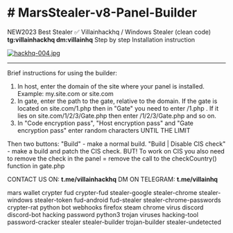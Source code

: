 <h1># MarsStealer-v8-Panel-Builder</h1>

NEW2023 Best Stealer ✅ Villainhackhq / Windows Stealer (clean code) <b>tg:villainhackhq dm:villainhq</b> Step by step Installation instruction

[![hackhq-004.jpg](https://i.postimg.cc/T14q4q0x/hackhq-004.jpg)](https://postimg.cc/GTvyBD6g)

<hr />
Brief instructions for using the builder:

1. In host, enter the domain of the site where your panel is installed. Example: my.site.com or site.com
2. In gate, enter the path to the gate, relative to the domain. If the gate is located on site.com/1.php then in "Gate" you need to enter /1.php . If it lies on site.com/1/2/3/Gate.php then enter /1/2/3/Gate.php and so on.
3. In "Code encryption pass", "Host encryption pass" and "Gate encryption pass" enter random characters UNTIL THE LIMIT

Then two buttons:
"Build" - make a normal build.
"Build | Disable CIS check" - make a build and patch the CIS check. BUT! To work on CIS you also need to remove the check in the panel = remove the call to the checkCountry() function in gate.php

CONTACT US ON: <b>t.me/villainhackhq</b>
DM ON TELEGRAM: <b>t.me/villainhq</b>

mars wallet crypter fud crypter-fud stealer-google stealer-chrome stealer-windows stealer-token fud-android fud-stealer stealer-chrome-passwords crypter-rat
python bot webhooks firefox steam chrome virus discord discord-bot hacking password python3 trojan viruses hacking-tool password-cracker stealer stealer-builder trojan-builder stealer-undetected

